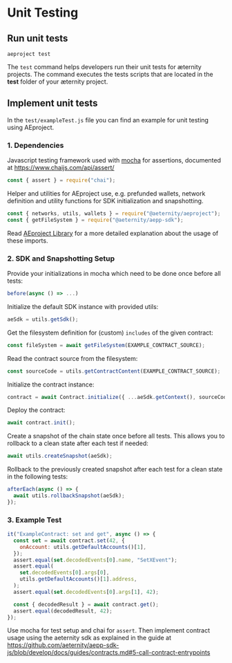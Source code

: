 # Unit Testing

## Run unit tests

```text
aeproject test
```

The `test` command helps developers run their unit tests for æternity projects. The command executes the tests scripts that are located in the **test** folder of your æternity project.

## Implement unit tests

In the `test/exampleTest.js` file you can find an example for unit testing using AEproject.

### 1. Dependencies

Javascript testing framework used with [mocha](https://mochajs.org/) for assertions, documented at https://www.chaijs.com/api/assert/

```js
const { assert } = require("chai");
```

Helper and utilities for AEproject use, e.g. prefunded wallets, network definition and utility functions for SDK initialization and snapshotting.

```js
const { networks, utils, wallets } = require("@aeternity/aeproject");
const { getFileSystem } = require("@aeternity/aepp-sdk");
```

Read [AEproject Library](../lib.md) for a more detailed explanation about the usage of these imports.

### 2. SDK and Snapshotting Setup

Provide your initializations in mocha which need to be done once before all tests:

```js
before(async () => ...)
```

Initialize the default SDK instance with provided utils:

```js
aeSdk = utils.getSdk();
```

Get the filesystem definition for (custom) `includes` of the given contract:

```js
const fileSystem = await getFileSystem(EXAMPLE_CONTRACT_SOURCE);
```

Read the contract source from the filesystem:

```js
const sourceCode = utils.getContractContent(EXAMPLE_CONTRACT_SOURCE);
```

Initialize the contract instance:

```js
contract = await Contract.initialize({ ...aeSdk.getContext(), sourceCode, fileSystem });
```

Deploy the contract:

```js
await contract.init();
```

Create a snapshot of the chain state once before all tests. This allows you to rollback to a clean state after each test if needed:

```js
await utils.createSnapshot(aeSdk);
```

Rollback to the previously created snapshot after each test for a clean state in the following tests:

```js
afterEach(async () => {
  await utils.rollbackSnapshot(aeSdk);
});
```

### 3. Example Test

```javascript
it("ExampleContract: set and get", async () => {
  const set = await contract.set(42, {
    onAccount: utils.getDefaultAccounts()[1],
  });
  assert.equal(set.decodedEvents[0].name, "SetXEvent");
  assert.equal(
    set.decodedEvents[0].args[0],
    utils.getDefaultAccounts()[1].address,
  );
  assert.equal(set.decodedEvents[0].args[1], 42);

  const { decodedResult } = await contract.get();
  assert.equal(decodedResult, 42);
});
```

Use mocha for test setup and chai for `assert`. Then implement contract usage using the aeternity sdk as explained in the guide at https://github.com/aeternity/aepp-sdk-js/blob/develop/docs/guides/contracts.md#5-call-contract-entrypoints
